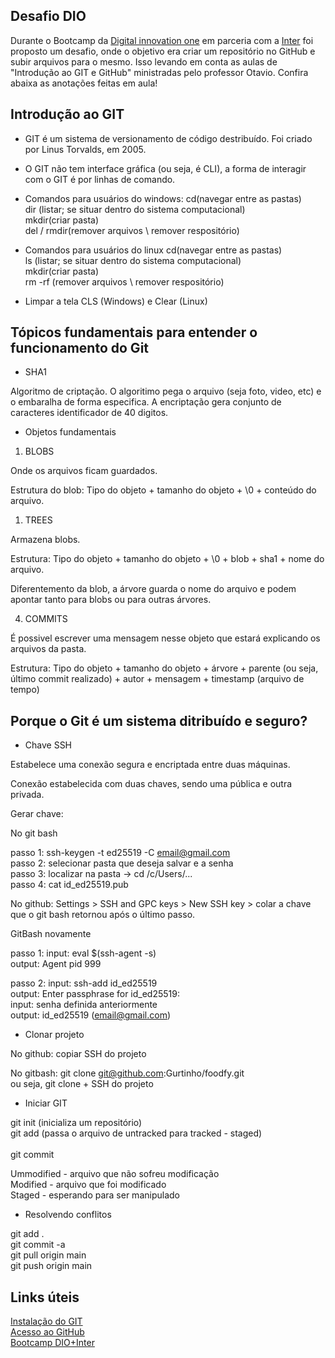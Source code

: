 ## Desafio DIO 

Durante o Bootcamp da [Digital innovation one](https://web.dio.me/home) em parceria com a [Inter](https://www.bancointer.com.br/superapp/?utm_source=google&utm_medium=cpc&utm_campaign=Pesquisa+Brand&gclid=CjwKCAiAtouOBhA6EiwA2nLKH-_eJJ2s6QokogX5syb1sjsFr2nC5HRbGTaESV0ri4QnQhLD39daHBoCFIwQAvD_BwE) foi proposto um desafio, onde o objetivo era criar um repositório no GitHub e subir arquivos para o mesmo. Isso levando em conta as aulas de "Introdução ao GIT e GitHub" ministradas pelo professor Otavio. Confira abaixa as anotações feitas em aula!

## Introdução ao GIT

 - GIT é um sistema de versionamento de código destribuído. Foi criado por Linus Torvalds, em 2005.

 - O GIT não tem interface gráfica (ou seja, é CLI), a forma de interagir com o GIT é por linhas de comando.

 - Comandos para usuários do windows:
cd(navegar entre as pastas) <br>
dir (listar; se situar dentro do sistema computacional) <br> 
mkdir(criar pasta) <br>
del / rmdir(remover arquivos \ remover respositório) <br>

 - Comandos para usuários do linux
cd(navegar entre as pastas) <br>
ls (listar; se situar dentro do sistema computacional) <br>
mkdir(criar pasta) <br>
rm -rf (remover arquivos \ remover respositório) <br>

 - Limpar a tela 
CLS (Windows) e Clear (Linux)

## Tópicos fundamentais para entender o funcionamento do Git

- SHA1

Algoritmo de criptação. O algoritimo pega o arquivo (seja foto, video, etc) e o embaralha de forma especifica. A encriptação gera conjunto de caracteres identificador de 40 digitos.

- Objetos fundamentais

1. BLOBS

Onde os arquivos ficam guardados. 

Estrutura do blob: Tipo do objeto + tamanho do objeto + \0 + conteúdo do arquivo.

1. TREES

Armazena blobs. 

Estrutura: Tipo do objeto + tamanho do objeto + \0 + blob + sha1 + nome do arquivo.

Diferentemento da blob, a árvore guarda o nome do arquivo e podem apontar tanto para blobs ou para outras árvores.

4. COMMITS

É possivel escrever uma mensagem nesse objeto que estará explicando os arquivos da pasta.

Estrutura: Tipo do objeto + tamanho do objeto + árvore + parente (ou seja, último commit realizado) + autor + mensagem + timestamp (arquivo de tempo)

 ## Porque o Git é um sistema ditribuído e seguro?

 - Chave SSH

Estabelece uma conexão segura e encriptada entre duas máquinas. 

Conexão estabelecida com duas chaves, sendo uma pública e outra privada.

Gerar chave: 

No git bash 

passo 1: ssh-keygen -t ed25519 -C email@gmail.com <br>
passo 2: selecionar pasta que deseja salvar e a senha <br>
passo 3: localizar na pasta -> cd /c/Users/... <br>
passo 4: cat id_ed25519.pub <br>

No github: Settings > SSH and GPC keys > New SSH key > colar a chave que o git bash retornou após o último passo.

GitBash novamente

passo 1:
input:  eval $(ssh-agent -s) <br> 
output: Agent pid 999 <br>

passo 2: 
input: ssh-add id_ed25519 <br> 
output: Enter passphrase for id_ed25519: <br>
input: senha definida anteriormente <br>
output: id_ed25519 (email@gmail.com) <br>

 - Clonar projeto

No github: copiar SSH do projeto

No gitbash: git clone git@github.com:Gurtinho/foodfy.git <br>
ou seja, git clone + SSH do projeto <br>

 - Iniciar GIT

git init (inicializa um repositório) <br>
git add (passa o arquivo de untracked para tracked - staged) <br> <br>
git commit <br>

Ummodified - arquivo que não sofreu modificação <br>
Modified - arquivo que foi modificado <br>
Staged - esperando para ser manipulado <br>

 - Resolvendo conflitos

git add . <br> 
git commit -a <br>
git pull origin main <br>
git push origin main <br>

## Links úteis

[Instalação do GIT](https://git-scm.com/downloads) <br>
[Acesso ao GitHub](https://github.com/) <br>
[Bootcamp DIO+Inter](https://web.dio.me/track/inter-frontend-developer?tab=path)

